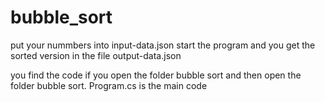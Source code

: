 # bubble_sort
 
put your nummbers into input-data.json start the program and you get the sorted version in the file output-data.json 

you find the code if you open the folder bubble sort and then open the folder bubble sort. Program.cs is the main code
